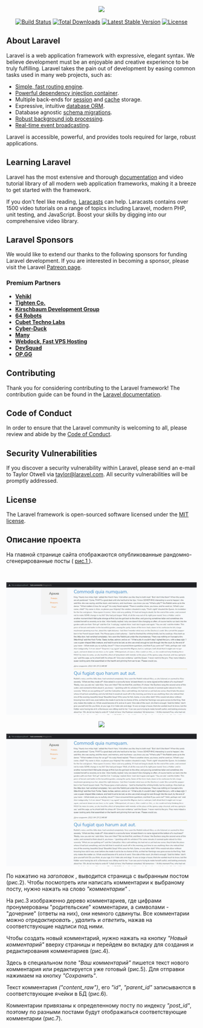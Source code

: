 <p align="center"><a href="https://laravel.com" target="_blank"><img src="https://raw.githubusercontent.com/laravel/art/master/logo-lockup/5%20SVG/2%20CMYK/1%20Full%20Color/laravel-logolockup-cmyk-red.svg" width="400"></a></p>

<p align="center">
<a href="https://travis-ci.org/laravel/framework"><img src="https://travis-ci.org/laravel/framework.svg" alt="Build Status"></a>
<a href="https://packagist.org/packages/laravel/framework"><img src="https://poser.pugx.org/laravel/framework/d/total.svg" alt="Total Downloads"></a>
<a href="https://packagist.org/packages/laravel/framework"><img src="https://poser.pugx.org/laravel/framework/v/stable.svg" alt="Latest Stable Version"></a>
<a href="https://packagist.org/packages/laravel/framework"><img src="https://poser.pugx.org/laravel/framework/license.svg" alt="License"></a>
</p>

## About Laravel

Laravel is a web application framework with expressive, elegant syntax. We believe development must be an enjoyable and creative experience to be truly fulfilling. Laravel takes the pain out of development by easing common tasks used in many web projects, such as:

- [Simple, fast routing engine](https://laravel.com/docs/routing).
- [Powerful dependency injection container](https://laravel.com/docs/container).
- Multiple back-ends for [session](https://laravel.com/docs/session) and [cache](https://laravel.com/docs/cache) storage.
- Expressive, intuitive [database ORM](https://laravel.com/docs/eloquent).
- Database agnostic [schema migrations](https://laravel.com/docs/migrations).
- [Robust background job processing](https://laravel.com/docs/queues).
- [Real-time event broadcasting](https://laravel.com/docs/broadcasting).

Laravel is accessible, powerful, and provides tools required for large, robust applications.

## Learning Laravel

Laravel has the most extensive and thorough [documentation](https://laravel.com/docs) and video tutorial library of all modern web application frameworks, making it a breeze to get started with the framework.

If you don't feel like reading, [Laracasts](https://laracasts.com) can help. Laracasts contains over 1500 video tutorials on a range of topics including Laravel, modern PHP, unit testing, and JavaScript. Boost your skills by digging into our comprehensive video library.

## Laravel Sponsors

We would like to extend our thanks to the following sponsors for funding Laravel development. If you are interested in becoming a sponsor, please visit the Laravel [Patreon page](https://patreon.com/taylorotwell).

### Premium Partners

- **[Vehikl](https://vehikl.com/)**
- **[Tighten Co.](https://tighten.co)**
- **[Kirschbaum Development Group](https://kirschbaumdevelopment.com)**
- **[64 Robots](https://64robots.com)**
- **[Cubet Techno Labs](https://cubettech.com)**
- **[Cyber-Duck](https://cyber-duck.co.uk)**
- **[Many](https://www.many.co.uk)**
- **[Webdock, Fast VPS Hosting](https://www.webdock.io/en)**
- **[DevSquad](https://devsquad.com)**
- **[OP.GG](https://op.gg)**

## Contributing

Thank you for considering contributing to the Laravel framework! The contribution guide can be found in the [Laravel documentation](https://laravel.com/docs/contributions).

## Code of Conduct

In order to ensure that the Laravel community is welcoming to all, please review and abide by the [Code of Conduct](https://laravel.com/docs/contributions#code-of-conduct).

## Security Vulnerabilities

If you discover a security vulnerability within Laravel, please send an e-mail to Taylor Otwell via [taylor@laravel.com](mailto:taylor@laravel.com). All security vulnerabilities will be promptly addressed.

## License

The Laravel framework is open-sourced software licensed under the [MIT license](https://opensource.org/licenses/MIT).

## Описание проекта
На главной странице сайта отображаются опубликованные рандомно-сгенерированные посты ( <a href = "https://github.com/sergiisokolskiy/PHP-tasks/blob/main/Comments/Screenshots/1.JPG"> рис.1 </a>).

<br><br>
![screenshot 1](https://github.com/sergiisokolskiy/PHP-tasks/blob/main/Comments/Screenshots/1.JPG)

<p align="center"><a href="https://laravel.com" target="_blank"><img src="https://raw.githubusercontent.com/laravel/art/master/logo-lockup/5%20SVG/2%20CMYK/1%20Full%20Color/laravel-logolockup-cmyk-red.svg" width="400"></a></p>

<p align="center"><a href="https://github.com/sergiisokolskiy/PHP-tasks/blob/main/Comments/Screenshots/1.JPG" target="_blank"><img src="https://github.com/sergiisokolskiy/PHP-tasks/blob/main/Comments/Screenshots/1.JPG"></a></p>

По нажатию на <i> заголовок </i>, выводится страница с выбранным постом (рис.2). 
Чтобы посмотреть или написать комментарии к выбраному посту, нужно нажать на слово <i> "комментарии" </i>.


На рис.3 изображенно дерево комментариев, где цифрами пронумерованы "родительские" комментарии, а символами - "дочерние" (ответы на них), они немного сдвинуты. 
Все комментарии можно <i>отредактировать </i>, <i>удалить</i> и <i>ответить</i>, нажав на соответствующие надписи под ними.


Чтобы создать новый комментарий, нужно нажать на кнопку <i>"Новый комментарий" </i> вверху страницы и перейдем во вкладку для создания и редактирования комментариев (рис.4).

Здесь в специальном поле <i>"Ваш комментарий"</i> пишется текст нового комментария или редактируется уже готовый (рис.5). Для отправки нажимаем на кнопку <i>"Сохранить"</i>.

Текст комментария <i>("content_raw")</i>, его <i>"id"</i>, <i>"parent_id"</i> записываются в соответствующие ячейки в БД (рис.6).

Комментарии привязаны к определенному посту по индексу <i>"post_id"</i>, поэтому по разными постами будут отображаться соответствующие комментарии (рис.7).
